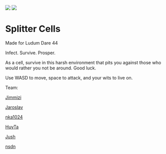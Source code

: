 ![](https://static.jam.host/raw/7be/12/z/22915.png)
![](https://static.jam.host/raw/757/32/z/24beb.gif)

# Splitter Cells
Made for Ludum Dare 44

Infect. Survive. Prosper.

As a cell, survive in this harsh environment that pits you against those who would rather you not be around. Good luck.

Use WASD to move, space to attack, and your wits to live on.


Team:

[Jimmizi](https://jimmizi.itch.io/)

[Jaroslav](https://ldjam.com/users/jaroslav-vozar)

[nka1024](https://github.com/nka1024)

[HuyTa](https://ldjam.com/users/huyta)

[Jush](https://www.cephalo.io/)

[nsdn](https://ldjam.com/users/ndsn)
